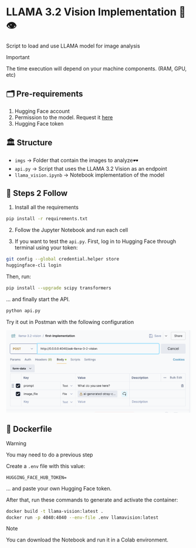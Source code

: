# LLAMA 3.2 Vision Implementation 🦙👁️

Script to load and use LLAMA model for image analysis

>[!IMPORTANT]
> The time execution will depend on your machine components. (RAM, GPU, etc)

## 🗂️ Pre-requirements
1. Hugging Face account
2. Permission to the model. Request it [here](https://huggingface.co/meta-llama/Llama-3.2-11B-Vision)
3. Hugging Face token

## 🏛️ Structure
- `imgs` -> Folder that contain the images to analyze🕶️
- `api.py` -> Script that uses the LLAMA 3.2 Vision as an endpoint
- `llama_vision.ipynb` -> Notebook implementation of the model
 

## 🤖 Steps 2 Follow
1. Install all the requirements
```sh
pip install -r requirements.txt
```

2. Follow the Jupyter Notebook and run each cell

3. If you want to test the `api.py`. First, log in to Hugging Face through terminal using your token:

```sh
git config --global credential.helper store
huggingface-cli login
```

Then, run:
```sh
pip install --upgrade scipy transformers
```

... and finally start the API.
```sh
python api.py
```

Try it out in Postman with the following configuration

![alt text](public/image.png)


## 🐋 Dockerfile

> [!WARNING]
> You may need to do a previous step

Create a `.env` file with this value: 

    HUGGING_FACE_HUB_TOKEN=

... and paste your own Hugging Face token.

After that, run these commands to generate and activate the container:

```sh
docker build -t llama-vision:latest .
docker run -p 4040:4040 --env-file .env llamavision:latest
```


> [!NOTE]
> You can download the Notebook and run it in a Colab environment. 
